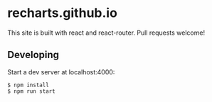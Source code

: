 # recharts.github.io

This site is built with react and react-router. Pull requests welcome!

## Developing

Start a dev server at localhost:4000:

```
$ npm install
$ npm run start
```
